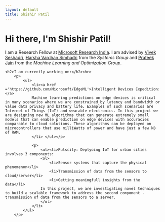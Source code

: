 ```yaml
---
layout: default
title: Shishir Patil
---
```

<div class="blurb">
	<h1>Hi there, I'm Shishir Patil!</h1>
    	<p>I am a Research Fellow at <a href ='https://www.microsoft.com/en-us/research/lab/microsoft-research-india/'>Microsoft Research India</a>. I am advised by <a href='https://www.microsoft.com/en-us/research/people/visesha/'>Vivek Seshadri</a>,  <a href='http://harsha-simhadri.org/'>Harsha Vardhan Simhadri</a> from the <em>Systems Group</em> and <a href='https://www.microsoft.com/en-us/research/people/prajain/'>Prateek Jain</a> from the <em>Machine Learning and Optimization Group</em>.   
            <!-- <a href="/about">Read more about my life...</a> -->
        </p>
    
    <h2>I am currently working on:</h2><hr>
        <p>
            <ul>
                <li><a href ='https://github.com/Microsoft/EdgeML'>Intelligent Devices Expedition: </a>
                Machine learning predictions on edge devices is critical in many scenarios where we are constrained by latency and bandwidth or value data privacy and battery life. Examples of such scenarios are Internet of Things (IoT) and wearable electronics. In this project we are designing new ML algorithms that can generate extremely small models that can enable prediction on edge devices with accuracies comparable to cloud solutions. These algorithms can be deployed on microcontrollers that use milliWatts of power and have just a few kB of RAM.
                </li> </ul></p>
<!--                 Implementing machine learning algorithms: ProtoNN (kNN based) and Bonsai (Tree Based), on tiny Edge devices (arduino class and ARM Cortex M0+ class). You can hear Satya Nadella discussing this project <a href=' ​​http://bit.ly/2m5tRLO​​'>here</a>​(minute​ ​6:00-7:30). -->
                

<!--                 <li>Involved in designing and developing a Gesture Recognition system for Hololens and X-Box.</li> -->

                <p>
                    <ul><li>Pulscity: Deplyoing IoT for urban cities involves 3 components:
                    <ol>
                        <li>Sensor systems that capture the physical phenomenon</li>
                        <li>Transmission of data from the sensors to cloud/server</li>
                        <li>Getting meaningfull insights from the data</li>
                    In this project, we are investigating novel techniques to build a scalable framework to address the second component - transmission of data from the sensors to a server.
                    </ol>
                </li>
            </ul> 
        </p>
    

</div><!-- /.blurb -->






